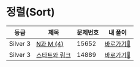 <h1>정렬(Sort)</h1>

| 등급 | 제목                | 문제번호 | 내 풀이                                                                                       |
|------|-------------------|------|------------------------------------------------------------------------------------------|
| Silver 3 | [N과 M (4)](https://www.acmicpc.net/problem/15652)              | 15652 | [바로가기💨](https://github.com/linma21/Algorithm/tree/main/%EC%9C%A0%ED%98%95%EB%B3%84%20%EB%B6%84%EB%A5%98/Backtracking/problems/15652)  |
| Silver 3 | [스타트와 링크](https://www.acmicpc.net/problem/14889)              | 14889 | [바로가기💨](https://github.com/linma21/Algorithm/tree/main/%EC%9C%A0%ED%98%95%EB%B3%84%20%EB%B6%84%EB%A5%98/Backtracking/problems/14889)  |

